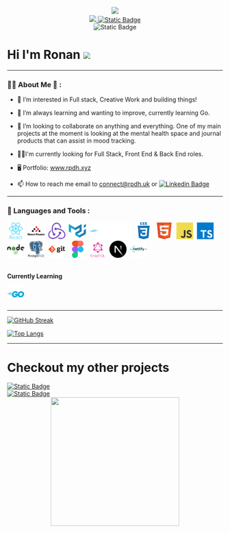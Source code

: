 <div id="header" align="center">
  <img src="https://media.giphy.com/media/r3oOLlq6oKUw2TCMKD/giphy.gif" width="100"/>
</div>

<div id="socialBadges" align="center">
  <a href="https://www.linkedin.com/in/ronan-haughey/">
    <img src="https://img.shields.io/badge/LinkedIn-blue?logo=linkedin&logoColor=white&style=for-the-badge"/>
  </a>
  <a href="https://read.cv/ronanpd">
   <img alt="Static Badge" src="https://img.shields.io/badge/CV-8A2BE2?style=for-the-badge&logo=readdotcv&logoColor=white"/>
  </a>
  <div id="hi">
    <img alt="Static Badge" src="https://img.shields.io/badge/Nice%20to%20meet%20you!-8A2BE2?style=for-the-badge"/>
  </div>
</div>

<h1>
  Hi I'm Ronan
  <img src="https://media.giphy.com/media/hvRJCLFzcasrR4ia7z/giphy.gif" width="30px"/>
</h1>

---

### :man_technologist: About Me 🤠 :

  
- 👀 I’m interested in Full stack, Creative Work and building things!
  
- 🌱 I’m always learning and wanting to improve, currently learning Go.
  
- 🤝 I’m looking to collaborate on anything and everything. One of my main projects at the moment is looking at the mental health space and journal products that can assist in mood tracking.

- 🧑‍💼I'm currently looking for Full Stack, Front End & Back End roles.

-  🖥️ Portfolio: www.rpdh.xyz

- 📫 How to reach me email to connect@rpdh.uk or    [![Linkedin Badge](https://img.shields.io/badge/LinkedIn-blue?logo=linkedin&logoColor=white&style=for-the-badge)](https://www.linkedin.com/in/ronan-haughey/)



---

### 🧰 Languages and Tools :

<div>
  <img src="https://github.com/devicons/devicon/blob/master/icons/react/react-original-wordmark.svg" title="React" alt="Java" width="40" height="40"/>&nbsp;
  <img src="https://github.com/devicons/devicon/blob/master/icons/reactrouter/reactrouter-original-wordmark.svg" title="React Router" wisht="40" height="40"/>&nbsp;
  <img src="https://github.com/devicons/devicon/blob/master/icons/redux/redux-original.svg" title="Redux" alt="Redux" width="40" height="40"/>&nbsp;
  <img src="https://github.com/devicons/devicon/blob/master/icons/materialui/materialui-original.svg" title="Material UI" alt="Material UI" width="40" height="40"/>&nbsp;
  <img src="https://github.com/devicons/devicon/blob/master/icons/tailwindcss/tailwindcss-original-wordmark.svg" title="Tailwind" alt="Tailwind" width="100" height="40"/>&nbsp;
  <img src="https://github.com/devicons/devicon/blob/master/icons/css3/css3-plain-wordmark.svg"  title="CSS3" alt="CSS" width="40" height="40"/>&nbsp;
  <img src="https://github.com/devicons/devicon/blob/master/icons/html5/html5-original.svg" title="HTML5" alt="HTML" width="40" height="40"/>&nbsp;
  <img src="https://github.com/devicons/devicon/blob/master/icons/javascript/javascript-original.svg" title="JavaScript" alt="JavaScript" width="40" height="40"/>&nbsp;
  <img src="https://github.com/devicons/devicon/blob/master/icons/typescript/typescript-original.svg" title="Typescript" alt="Typescript" width="40" height="40" />&nbsp;
  <img src="https://github.com/devicons/devicon/blob/master/icons/nodejs/nodejs-original-wordmark.svg" title="NodeJS" alt="NodeJS" width="40" height="40"/>&nbsp;
   <img src="https://github.com/devicons/devicon/blob/master/icons/postgresql/postgresql-original-wordmark.svg" title="PostgreSQL" alt="PostgreSQL" width="40" height="40"/>&nbsp;
  <img src="https://github.com/devicons/devicon/blob/master/icons/git/git-original-wordmark.svg" title="Git" alt="git" width="40" height="40"/>&nbsp;
  <img src="https://github.com/devicons/devicon/blob/master/icons/figma/figma-original.svg" title="Figma" alt="Figma" width="40" height="40" />&nbsp;
  <img src="https://github.com/devicons/devicon/blob/master/icons/graphql/graphql-plain-wordmark.svg" title="GraphQL" alt="GraphQL" width="40" height="40"/>&nbsp;
  <img src="https://github.com/devicons/devicon/blob/master/icons/nextjs/nextjs-original.svg" title="NextJS" alt="NextJS" width="40" height="40"/>&nbsp;
  <img src="https://github.com/devicons/devicon/blob/master/icons/netlify/netlify-original-wordmark.svg" title="Netlify" alt="Netlify" width="40" height="40"/>&nbsp;    
</div><br/>


 **Currently Learning**<br/>
 
  <img src="https://github.com/devicons/devicon/blob/master/icons/go/go-original-wordmark.svg" title="Go" alt="GoLang" width="40" height="40"/>&nbsp; 
 


---

  [![GitHub Streak](https://streak-stats.demolab.com/?user=ronanpdh&theme=tokyonight)](https://git.io/streak-stats)

  [![Top Langs](https://github-readme-stats.vercel.app/api/top-langs/?username=ronanpdh&layout=compact&theme=vision-friendly-dark)](https://github.com/anuraghazra/github-readme-stats)

---
# Checkout my other projects
<div id="spots">
  <a href="https://goodspots.app/">
    <img alt="Static Badge" src="https://img.shields.io/badge/Spots-FE5D26?style=for-the-badge"/>
  </a>
  </div>
<div id="isla">
  <a href="https://isla.supply">
    <img alt="Static Badge" src="https://img.shields.io/badge/isla%20Supply-green?style=for-the-badge"/>
  </a>
  </div>


  
 <div align="center">
  <img src="https://media.giphy.com/media/v1.Y2lkPTc5MGI3NjExMHQxOW1nbmg0aGQ4NTV4ZXBiNjlzNGl4b25ianRnZHdoY2FvZjhqaiZlcD12MV9pbnRlcm5hbF9naWZfYnlfaWQmY3Q9Zw/QyPgvXCIQ1nbCRDIXS/giphy.gif" width="300" height="300"/>
</div>
<!---
devsnotdeus/devsnotdeus is a ✨ special ✨ repository because its `README.md` (this file) appears on your GitHub profile.
You can click the Preview link to take a look at your changes.
--->

